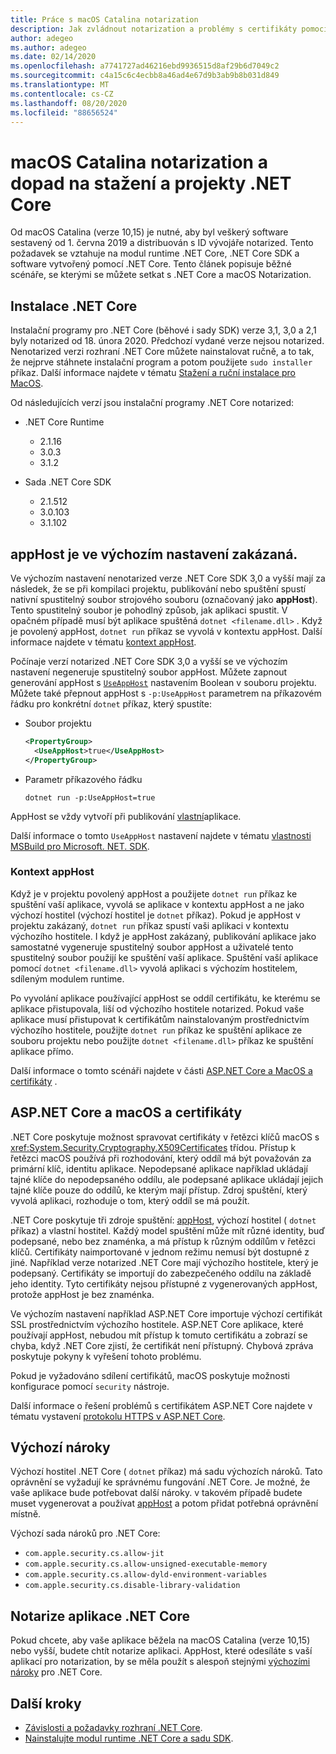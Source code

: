 ```yaml
---
title: Práce s macOS Catalina notarization
description: Jak zvládnout notarization a problémy s certifikáty pomocí macOS při instalaci modulu runtime .NET Core, sady SDK a aplikací vytvořených pomocí .NET Core
author: adegeo
ms.author: adegeo
ms.date: 02/14/2020
ms.openlocfilehash: a7741727ad46216ebd9936515d8af29b6d7049c2
ms.sourcegitcommit: c4a15c6c4ecbb8a46ad4e67d9b3ab9b8b031d849
ms.translationtype: MT
ms.contentlocale: cs-CZ
ms.lasthandoff: 08/20/2020
ms.locfileid: "88656524"
---
```

# <a name="macos-catalina-notarization-and-the-impact-on-net-core-downloads-and-projects"></a>macOS Catalina notarization a dopad na stažení a projekty .NET Core

Od macOS Catalina (verze 10,15) je nutné, aby byl veškerý software sestavený od 1. června 2019 a distribuován s ID vývojáře notarized. Tento požadavek se vztahuje na modul runtime .NET Core, .NET Core SDK a software vytvořený pomocí .NET Core. Tento článek popisuje běžné scénáře, se kterými se můžete setkat s .NET Core a macOS Notarization.

## <a name="installing-net-core"></a>Instalace .NET Core

Instalační programy pro .NET Core (běhové i sady SDK) verze 3,1, 3,0 a 2,1 byly notarized od 18. února 2020. Předchozí vydané verze nejsou notarized. Nenotarized verzi rozhraní .NET Core můžete nainstalovat ručně, a to tak, že nejprve stáhnete instalační program a potom použijete `sudo installer` příkaz. Další informace najdete v tématu [Stažení a ruční instalace pro MacOS](sdk.md?pivots=os-macos#download-and-manually-install).

Od následujících verzí jsou instalační programy .NET Core notarized:

- .NET Core Runtime
  - 2.1.16
  - 3.0.3
  - 3.1.2

- Sada .NET Core SDK
  - 2.1.512
  - 3.0.103
  - 3.1.102

## <a name="apphost-is-disabled-by-default"></a>appHost je ve výchozím nastavení zakázaná.

Ve výchozím nastavení nenotarized verze .NET Core SDK 3,0 a vyšší mají za následek, že se při kompilaci projektu, publikování nebo spuštění spustí nativní spustitelný soubor strojového souboru (označovaný jako **appHost**). Tento spustitelný soubor je pohodlný způsob, jak aplikaci spustit. V opačném případě musí být aplikace spuštěná `dotnet <filename.dll>` . Když je povolený appHost, `dotnet run` příkaz se vyvolá v kontextu appHost. Další informace najdete v tématu [kontext appHost](#context-of-the-apphost).

Počínaje verzí notarized .NET Core SDK 3,0 a vyšší se ve výchozím nastavení negeneruje spustitelný soubor appHost. Můžete zapnout generování appHost s [`UseAppHost`](../project-sdk/msbuild-props.md#useapphost) nastavením Boolean v souboru projektu. Můžete také přepnout appHost s `-p:UseAppHost` parametrem na příkazovém řádku pro konkrétní `dotnet` příkaz, který spustíte:

- Soubor projektu

  ```xml
  <PropertyGroup>
    <UseAppHost>true</UseAppHost>
  </PropertyGroup>
  ```

- Parametr příkazového řádku

  ```dotnetcli
  dotnet run -p:UseAppHost=true
  ```

AppHost se vždy vytvoří při publikování [vlastní](../deploying/index.md#publish-self-contained)aplikace.

Další informace o tomto `UseAppHost` nastavení najdete v tématu [vlastnosti MSBuild pro Microsoft. NET. SDK](../project-sdk/msbuild-props.md#useapphost).

### <a name="context-of-the-apphost"></a>Kontext appHost

Když je v projektu povolený appHost a použijete `dotnet run` příkaz ke spuštění vaší aplikace, vyvolá se aplikace v kontextu appHost a ne jako výchozí hostitel (výchozí hostitel je `dotnet` příkaz). Pokud je appHost v projektu zakázaný, `dotnet run` příkaz spustí vaši aplikaci v kontextu výchozího hostitele. I když je appHost zakázaný, publikování aplikace jako samostatné vygeneruje spustitelný soubor appHost a uživatelé tento spustitelný soubor použijí ke spuštění vaší aplikace. Spuštění vaší aplikace pomocí `dotnet <filename.dll>` vyvolá aplikaci s výchozím hostitelem, sdíleným modulem runtime.

Po vyvolání aplikace používající appHost se oddíl certifikátu, ke kterému se aplikace přistupovala, liší od výchozího hostitele notarized. Pokud vaše aplikace musí přistupovat k certifikátům nainstalovaným prostřednictvím výchozího hostitele, použijte `dotnet run` příkaz ke spuštění aplikace ze souboru projektu nebo použijte `dotnet <filename.dll>` příkaz ke spuštění aplikace přímo.

Další informace o tomto scénáři najdete v části [ASP.NET Core a MacOS a certifikáty](#aspnet-core-and-macos-and-certificates) .

## <a name="aspnet-core-and-macos-and-certificates"></a>ASP.NET Core a macOS a certifikáty

.NET Core poskytuje možnost spravovat certifikáty v řetězci klíčů macOS s <xref:System.Security.Cryptography.X509Certificates> třídou. Přístup k řetězci macOS používá při rozhodování, který oddíl má být považován za primární klíč, identitu aplikace. Nepodepsané aplikace například ukládají tajné klíče do nepodepsaného oddílu, ale podepsané aplikace ukládají jejich tajné klíče pouze do oddílů, ke kterým mají přístup. Zdroj spuštění, který vyvolá aplikaci, rozhoduje o tom, který oddíl se má použít.

.NET Core poskytuje tři zdroje spuštění: [appHost](#apphost-is-disabled-by-default), výchozí hostitel ( `dotnet` příkaz) a vlastní hostitel. Každý model spuštění může mít různé identity, buď podepsané, nebo bez znaménka, a má přístup k různým oddílům v řetězci klíčů. Certifikáty naimportované v jednom režimu nemusí být dostupné z jiné. Například verze notarized .NET Core mají výchozího hostitele, který je podepsaný. Certifikáty se importují do zabezpečeného oddílu na základě jeho identity. Tyto certifikáty nejsou přístupné z vygenerovaných appHost, protože appHost je bez znaménka.

Ve výchozím nastavení například ASP.NET Core importuje výchozí certifikát SSL prostřednictvím výchozího hostitele. ASP.NET Core aplikace, které používají appHost, nebudou mít přístup k tomuto certifikátu a zobrazí se chyba, když .NET Core zjistí, že certifikát není přístupný. Chybová zpráva poskytuje pokyny k vyřešení tohoto problému.

Pokud je vyžadováno sdílení certifikátů, macOS poskytuje možnosti konfigurace pomocí `security` nástroje.

Další informace o řešení problémů s certifikátem ASP.NET Core najdete v tématu vystavení [protokolu HTTPS v ASP.NET Core](/aspnet/core/security/enforcing-ssl?view=aspnetcore-3.1&tabs=visual-studio#troubleshoot-certificate-problems).

## <a name="default-entitlements"></a>Výchozí nároky

Výchozí hostitel .NET Core ( `dotnet` příkaz) má sadu výchozích nároků. Tato oprávnění se vyžadují ke správnému fungování .NET Core. Je možné, že vaše aplikace bude potřebovat další nároky. v takovém případě budete muset vygenerovat a používat [appHost](#apphost-is-disabled-by-default) a potom přidat potřebná oprávnění místně.

Výchozí sada nároků pro .NET Core:

- `com.apple.security.cs.allow-jit`
- `com.apple.security.cs.allow-unsigned-executable-memory`
- `com.apple.security.cs.allow-dyld-environment-variables`
- `com.apple.security.cs.disable-library-validation`

## <a name="notarize-a-net-core-app"></a>Notarize aplikace .NET Core

Pokud chcete, aby vaše aplikace běžela na macOS Catalina (verze 10,15) nebo vyšší, budete chtít notarize aplikaci. AppHost, které odesíláte s vaší aplikací pro notarization, by se měla použít s alespoň stejnými [výchozími nároky](#default-entitlements) pro .NET Core.

## <a name="next-steps"></a>Další kroky

- [Závislosti a požadavky rozhraní .NET Core](macos.md#dependencies).
- [Nainstalujte modul runtime .NET Core a sadu SDK](macos.md).
